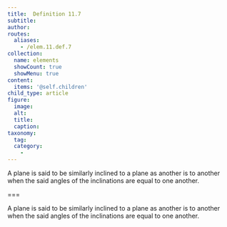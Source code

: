 ```yaml
---
title:  Definition 11.7
subtitle: 
author:
routes:
  aliases:
    - /elem.11.def.7
collection:
  name: elements
  showCount: true
  showMenu: true
content:
  items: '@self.children'
child_type: article
figure:
  image:
  alt:
  title:
  caption:
taxonomy:
  tag:
  category:
    - 
---
```


<p>A plane is said to be <hi rend="bold">similarly inclined</hi> to a plane as another is to another when the said angles of the inclinations are equal to one another.</p>

===

<p>A plane is said to be <span class="bold">similarly inclined</span> to a plane as another is to another when the said angles of the inclinations are equal to one another.</p>

